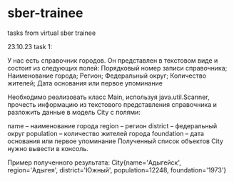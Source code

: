 # sber-trainee
tasks from virtual sber trainee

23.10.23
task 1:

У нас есть справочник городов. Он представлен в текстовом виде и состоит из следующих полей:
Порядковый номер записи справочника;
Наименование города;
Регион;
Федеральный округ;
Количество жителей;
Дата основания или первое упоминание

Необходимо реализовать класс Main, используя java.util.Scanner, прочесть информацию из текстового представления справочника и разложить данные в модель City с полями:

name – наименование города
region – регион
district – федеральный округ
population – количество жителей города
foundation – дата основания или первое упоминание
Полученный список объектов City нужно вывести в консоль.

Пример полученного результата:
City{name='Адыгейск', region='Адыгея', district='Южный', population=12248, foundation='1973'}
